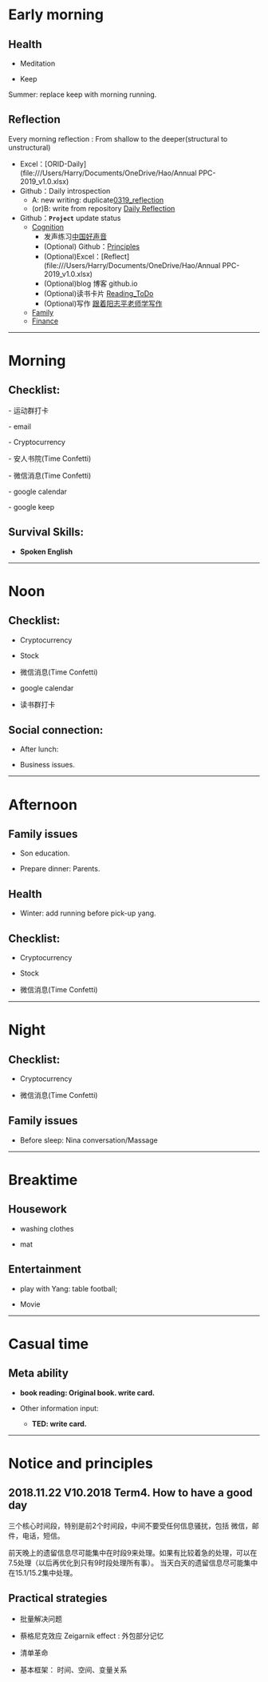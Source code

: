 # Early morning

## Health

- Meditation

- Keep

Summer: replace keep with morning running.



## Reflection

Every morning reflection : From shallow to the deeper(structural to unstructural)

- Excel：[ORID-Daily](file:///Users/Harry/Documents/OneDrive/Hao/Annual PPC- 2019_v1.0.xlsx)
- Github：Daily introspection
  - A: new writing: duplicate[0319_reflection](file:///Users/Harry/Documents/GitHub/Self-introspection/2019/Mar/0319_reflection.md)
  - (or)B: write from repository [Daily Reflection](https://github.com/kiaorahao/Self-introspection/projects/5?add_cards_query=is%3Aopen)
- Github：**`Project`** update status
  - [Cognition](https://github.com/kiaorahao/Self-introspection/projects/4)
    - 发声练习[中国好声音](https://github.com/kiaorahao/Cards/issues/4)
    - (Optional) Github：[Principles](file:////Users/Harry/Documents/GitHub/Principles/principles.md)
    - (Optional)Excel：[Reflect](file:///Users/Harry/Documents/OneDrive/Hao/Annual PPC- 2019_v1.0.xlsx)
    - (Optional)blog 博客 github.io
    - (Optional)读书卡片 [Reading_ToDo](https://github.com/kiaorahao/Cards/projects/1)
    - (Optional)写作 [跟着阳志平老师学写作](https://github.com/kiaorahao/awesome_tools/projects/1?add_cards_query=is%3Aopen)
  - [Family](https://github.com/kiaorahao/Self-introspection/projects/3)
  - [Finance](https://github.com/kiaorahao/Self-introspection/projects/2)



---

# Morning

## Checklist:

\- 运动群打卡

\- email

\- Cryptocurrency

\- 安人书院(Time Confetti)

\- 微信消息(Time Confetti)

\- google calendar

\- google keep



## Survival Skills: 

- **Spoken English**



----

# Noon

## Checklist:

- Cryptocurrency

- Stock

- 微信消息(Time Confetti)

- google calendar

- 读书群打卡

## Social connection:

- After lunch:

- Business issues.



----

# Afternoon

## Family issues

- Son education.

- Prepare dinner: Parents.



## Health

- Winter: add running before pick-up yang.



## Checklist:

- Cryptocurrency

- Stock

- 微信消息(Time Confetti)



---

# Night



## Checklist:

- Cryptocurrency

- 微信消息(Time Confetti)

## Family issues

- Before sleep: Nina conversation/Massage



----

# Breaktime

## Housework

- washing clothes

- mat



## Entertainment

- play with Yang: table football;

- Movie

----

# Casual time

## Meta ability

- **book reading: Original book.  write card.**

- Other information input: 
  - **TED: write card.**



----

# Notice and principles

## 2018.11.22 V10.2018 Term4. How to have a good day

三个核心时间段，特别是前2个时间段，中间不要受任何信息骚扰，包括 微信，邮件，电话，短信。

前天晚上的遗留信息尽可能集中在时段9来处理。如果有比较着急的处理，可以在7.5处理（以后再优化到只有9时段处理所有事）。
当天白天的遗留信息尽可能集中在15.1/15.2集中处理。



## Practical strategies

- 批量解决问题

- 蔡格尼克效应 Zeigarnik effect : 外包部分记忆

- 清单革命

- 基本框架： 时间、空间、变量关系